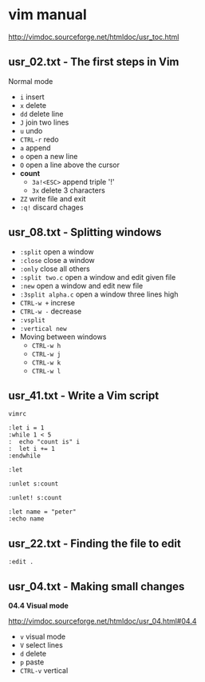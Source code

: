 # vim manual #

http://vimdoc.sourceforge.net/htmldoc/usr_toc.html


## usr_02.txt - The first steps in Vim ##

Normal mode

* `i` insert
* `x` delete
* `dd` delete line
* `J` join two lines
* `u` undo
* `CTRL-r` redo
* `a` append
* `o` open a new line
* `O` open a line above the cursor
* **count**
  * `3a!<ESC>` append triple '!'
  * `3x` delete 3 characters
* `ZZ` write file and exit
* `:q!` discard chages


## usr_08.txt - Splitting windows ##

* `:split` open a window
* `:close` close a window
* `:only` close all others
* `:split two.c` open a window and edit given file
* `:new` open a window and edit new file
* `:3split alpha.c` open a window three lines high
* `CTRL-w +` increse
* `CTRL-w -` decrease
* `:vsplit`
* `:vertical new`
* Moving between windows
  * `CTRL-w h`
  * `CTRL-w j`
  * `CTRL-w k`
  * `CTRL-w l`


## usr_41.txt - Write a Vim script ##

`vimrc`

```
:let i = 1
:while 1 < 5
:  echo "count is" i
:  let i += 1
:endwhile
```

```
:let
```

```
:unlet s:count
```

```
:unlet! s:count
```

```
:let name = "peter"
:echo name
```


## usr_22.txt - Finding the file to edit ##

```
:edit .
```

## usr_04.txt - Making small changes ##

**04.4	Visual mode**

http://vimdoc.sourceforge.net/htmldoc/usr_04.html#04.4


* `v` visual mode
* `V` select lines
* `d` delete
* `p` paste
* `CTRL-v` vertical
